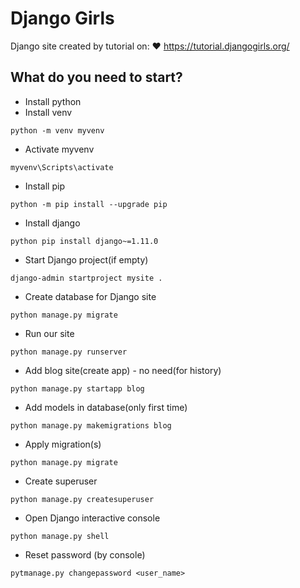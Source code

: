 # Django Girls
Django site created by tutorial on: :heart: https://tutorial.djangogirls.org/
## What do you need to start?
* Install python
* Install venv
```
python -m venv myvenv
```
* Activate myvenv
```
myvenv\Scripts\activate
```
* Install pip
```
python -m pip install --upgrade pip
```
* Install django
```
python pip install django~=1.11.0
```
* Start Django project(if empty)
```
django-admin startproject mysite .
```
* Create database for Django site
```
python manage.py migrate
```
* Run our site
```
python manage.py runserver
```
* Add blog site(create app) - no need(for history)
```
python manage.py startapp blog
```
* Add models in database(only first time)
```
python manage.py makemigrations blog
```
* Apply migration(s)
```
python manage.py migrate
```
* Create superuser
```
python manage.py createsuperuser
```
* Open Django interactive console
```
python manage.py shell
```
* Reset password (by console)
```
pytmanage.py changepassword <user_name>
```